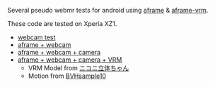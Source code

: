 Several pseudo webmr tests for android using [aframe](https://aframe.io/) & [aframe-vrm](https://github.com/binzume/aframe-vrm).

These code are tested on Xperia XZ1. 

- [webcam test](https://chastity1234.github.io/mrtest/cam00.html)
- [aframe + webcam](https://chastity1234.github.io/mrtest/cam01.html)
- [aframe + webcam + camera](https://chastity1234.github.io/mrtest/cam02.html)
- [aframe + webcam + camera + VRM](https://chastity1234.github.io/mrtest/cam03.html)
  - VRM Model from [ニコニ立体ちゃん](https://3d.nicovideo.jp/alicia/)
  - Motion from [BVHsample10](http://www.drf.co.jp/liveanimation/library/la_bvh_sample.html)
